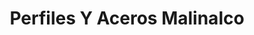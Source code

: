 ---
title: "Perfiles Y Aceros Malinalco"
url: /malinalco/perfiles-y-aceros-malinalco/
shop: comercio
---